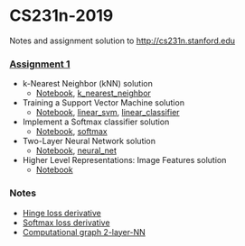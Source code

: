 # CS231n-2019
Notes and assignment solution to http://cs231n.stanford.edu

### [Assignment 1](http://cs231n.github.io/assignments2019/assignment1/)

* k-Nearest Neighbor (kNN) solution
	* [Notebook](./assignment1/knn_solution.ipynb), [k_nearest_neighbor](./assignment1/cs231n/classifiers/k_nearest_neighbor.py)
* Training a Support Vector Machine solution
	* [Notebook](./assignment1/svm_solution.ipynb), [linear_svm](./assignment1/cs231n/classifiers/linear_svm.py), [linear_classifier](./assignment1/cs231n/classifiers/linear_classifier.py)
* Implement a Softmax classifier solution
	* [Notebook](./assignment1/softmax_solution.ipynb), [softmax](./assignment1/cs231n/classifiers/softmax.py)
* Two-Layer Neural Network solution
	* [Notebook](./assignment1/two_layer_net_solution.ipynb), [neural_net](./assignment1/cs231n/classifiers/neural_net.py)
* Higher Level Representations: Image Features solution
	* [Notebook](./assignment1/features_solution.ipynb)

### Notes
* [Hinge loss derivative](./Notes/hinge_loss.pdf)
* [Softmax loss derivative](./Notes/softmax_loss.pdf)
* [Computational graph 2-layer-NN](./Notes/computational_graph_2-layer-NN.pdf)
